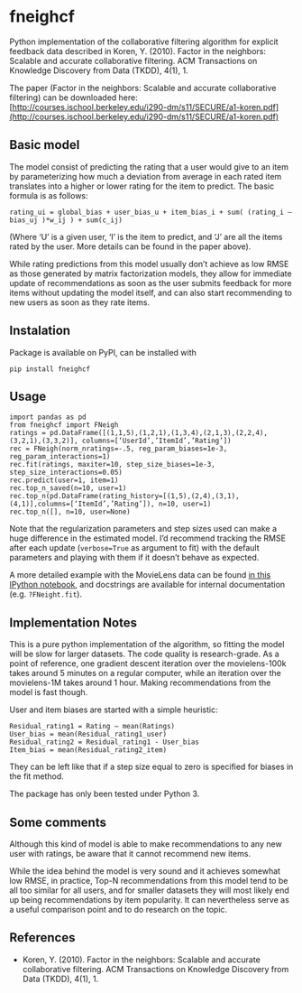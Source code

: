 # fneighcf

Python implementation of the collaborative filtering algorithm for explicit feedback data described in Koren, Y. (2010). Factor in the neighbors: Scalable and accurate collaborative filtering. ACM Transactions on Knowledge Discovery from Data (TKDD), 4(1), 1.

The paper (Factor in the neighbors: Scalable and accurate collaborative filtering) can be downloaded here:
[http://courses.ischool.berkeley.edu/i290-dm/s11/SECURE/a1-koren.pdf](http://courses.ischool.berkeley.edu/i290-dm/s11/SECURE/a1-koren.pdf)

## Basic model
The model consist of predicting the rating that a user would give to an item by parameterizing how much a deviation from average in each rated item translates into a higher or lower rating for the item to predict. The basic formula is as follows:

```rating_ui = global_bias + user_bias_u + item_bias_i + sum( (rating_i – bias_uj )*w_ij ) + sum(c_ij)```

(Where ‘U’ is a given user, ‘I’ is the item to predict, and ‘J’ are all the items rated by the user. More details can be found in the paper above).

While rating predictions from this model usually don’t achieve as low RMSE as those generated by matrix factorization models, they allow for immediate update of recommendations as soon as the user submits feedback for more items without updating the model itself, and can also start recommending to new users as soon as they rate items.

## Instalation
Package is available on PyPI, can be installed with

```pip install fneighcf```

## Usage
```
import pandas as pd
from fneighcf import FNeigh
ratings = pd.DataFrame([(1,1,5),(1,2,1),(1,3,4),(2,1,3),(2,2,4),(3,2,1),(3,3,2)], columns=[‘UserId’,’ItemId’,’Rating’])
rec = FNeigh(norm_nratings=-.5, reg_param_biases=1e-3, reg_param_interactions=1)
rec.fit(ratings, maxiter=10, step_size_biases=1e-3, step_size_interactions=0.05)
rec.predict(user=1, item=1)
rec.top_n_saved(n=10, user=1)
rec.top_n(pd.DataFrame(rating_history=[(1,5),(2,4),(3,1),(4,1)],columns=[‘ItemId’,’Rating’]), n=10, user=1)
rec.top_n([], n=10, user=None)
```
Note that the regularization parameters and step sizes used can make a huge difference in the estimated model. I’d recommend tracking the RMSE after each update (```verbose=True``` as argument to fit) with the default parameters and playing with them if it doesn’t behave as expected.

A more detailed example with the MovieLens data can be found [in this IPython notebook](http://nbviewer.jupyter.org/github/david-cortes/fneighcf/blob/master/example/fneighcf_example.ipynb), and docstrings are available for internal documentation (e.g. ```?FNeight.fit```).

## Implementation Notes
This is a pure python implementation of the algorithm, so fitting the model will be slow for larger datasets. The code quality is research-grade. As a point of reference, one gradient descent iteration over the movielens-100k takes around 5 minutes on a regular computer, while an iteration over the movielens-1M takes around 1 hour. Making recommendations from the model is fast though.

User and item biases are started with a simple heuristic:
```
Residual_rating1 = Rating – mean(Ratings)
User_bias = mean(Residual_rating1_user)
Residual_rating2 = Residual_rating1 - User_bias
Item_bias = mean(Residual_rating2_item)
```
They can be left like that if a step size equal to zero is specified for biases in the fit method.

The package has only been tested under Python 3.

## Some comments
Although this kind of model is able to make recommendations to any new user with ratings, be aware that it cannot recommend new items.

While the idea behind the model is very sound and it achieves somewhat low RMSE, in practice, Top-N recommendations from this model tend to be all too similar for all users, and for smaller datasets they will most likely end up being recommendations by item popularity. It can nevertheless serve as a useful comparison point and to do research on the topic.

## References
* Koren, Y. (2010). Factor in the neighbors: Scalable and accurate collaborative filtering. ACM Transactions on Knowledge Discovery from Data (TKDD), 4(1), 1.
